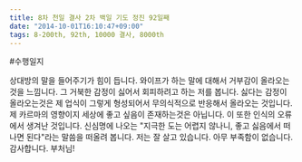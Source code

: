 ```yaml
---
title: 8차 천일 결사 2차 백일 기도 정진 92일째
date: "2014-10-01T16:10:47+09:00"
tags: 8-200th, 92th, 10000 결사, 8000th
---
```


#수행일지

상대방의 말을 들어주기가 힘이 듭니다. 와이프가 하는 말에 대해서 거부감이 올라오는것을 느낌니다. 그 거북한 감정이 싫어서 회피하려고 하는 저를 봅니다. 싫다는 감정이 올라오는것은 제 업식이 그렇게 형성되어서 무의식적으로 반응해서 올라오는 것입니다. 제 카르마의 영향이지 세상에 좋고 싶음이 존재하는것은 아닙니다. 이 또한 인식의 오류에서 생겨난 것입니다. 신심명에 나오는 "지극한 도는 어렵지 않나니, 좋고 싫음에서 떠나면 된다"라는 말씀을 떠올려 봅니다. 저는 잘 살고 있습니다. 아무 부족함이 없습니다. 감사합니다. 부처님!

